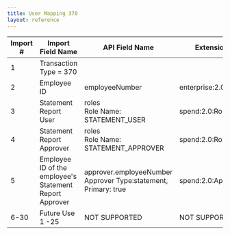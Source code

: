 ```yaml
---
title: User Mapping 370
layout: reference
---
```


Import #|Import Field Name|API Field Name|Extension
---|---|---|---
1|Transaction Type = 370|
2|Employee ID|employeeNumber|enterprise:2.0:User
3|Statement Report User|roles <br> Role Name: STATEMENT_USER|spend:2.0:Role
4|Statement Report Approver|roles <br> Role Name: STATEMENT_APPROVER|spend:2.0:Role
5|Employee ID of the employee's Statement Report Approver|approver.employeeNumber <br> Approver Type:statement, Primary: true|spend:2.0:Approver
6-30|Future Use 1 -25|NOT SUPPORTED|NOT SUPPORTED
